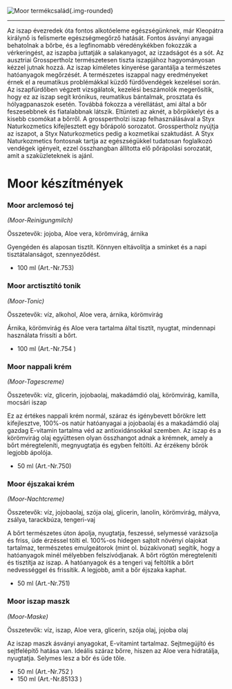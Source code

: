 ![Moor termékcsalád](images/cikkek/moor.jpg){.img-rounded}

* * *

Az iszap évezredek óta fontos alkotóeleme egészségünknek, már Kleopátra királynő is felismerte egészségmegőrző hatását. Fontos ásványi anyagai behatolnak a bőrbe, és a legfinomabb véredénykékben fokozzák a vérkeringést, az iszapba juttatják a salakanyagot, az izzadságot és a sót. Az ausztriai Grosspertholz természetesen tiszta iszapjához hagyományosan kézzel jutnak hozzá. Az iszap kíméletes kinyerése garantálja a természetes hatóanyagok megőrzését. A természetes iszappal nagy eredményeket érnek el a reumatikus problémákkal küzdő fürdővendégek kezelései során. Az iszapfürdőben végzett vizsgálatok, kezelési beszámolók megerősítik, hogy ez az iszap segít krónikus, reumatikus bántalmak, prosztata és hólyagpanaszok esetén. Továbbá fokozza a vérellátást, ami által a bőr feszesebbnek és fiatalabbnak látszik. Eltünteti az aknét, a bőrpikkelyt és a kisebb csomókat a bőrről. A grosspertholzi iszap felhasználásával a Styx Naturkozmetics kifejlesztett egy bőrápoló sorozatot. Grosspertholz nyújtja az iszapot, a Styx Naturkozmetics pedig a kozmetikai szaktudást. A Styx Naturkozmetics fontosnak tartja az egészségükkel tudatosan foglalkozó vendégek igényeit, ezzel összhangban állította elő pőrápolási sorozatát, amit a szaküzleteknek is ajánl.


# Moor készítmények

### Moor arclemosó tej

_(Moor-Reinigungmilch)_

Összetevők: jojoba, Aloe vera, körömvirág, árnika

Gyengéden és alaposan tisztít. Könnyen eltávolítja a sminket és a napi tisztátalanságot, szennyeződést.

*   100 ml (Art.-Nr.753)

### Moor arctisztító tonik

_(Moor-Tonic)_

Összetevők: víz, alkohol, Aloe vera, árnika, körömvirág

Árnika, körömvirág és Aloe vera tartalma által tisztít, nyugtat, mindennapi használata frissíti a bőrt.

*   100 ml (Art.-Nr.754 )


### Moor nappali krém

_(Moor-Tagescreme)_

Összetevők: víz, glicerin, jojobaolaj, makadámdió olaj, körömvirág, kamilla, mocsári iszap

Ez az értékes nappali krém normál, száraz és igénybevett bőrökre lett kifejlesztve, 100%-os natúr hatóanyagai a jojobaolaj és a makadámdió olaj gazdag E-vitamin tartalma véd az antioxidánsokkal szemben. Az iszap és a körömvirág olaj együttesen olyan összhangot adnak a krémnek, amely a bőrt méregteleníti, megnyugtatja és egyben feltölti. Az érzékeny bőrök legjobb ápolója.

*   50 ml (Art.-Nr.750)

### Moor éjszakai krém

_(Moor-Nachtcreme)_

Összetevők: víz, jojobaolaj, szója olaj, glicerin, lanolin, körömvirág, mályva, zsálya, tarackbúza, tengeri-vaj

A bőrt természetes úton ápolja, nyugtatja, feszessé, selymessé varázsolja és friss, üde érzéssel tölti el. 100%-os hidegen sajtolt növényi olajokat tartalmaz, természetes emulgeátorok (mint ol. búzakivonat) segítik, hogy a hatóanyagok minél mélyebben felszívódjanak. A bőrt rögtön méregteleníti és tisztítja az iszap. A hatóanyagok és a tengeri vaj feltöltik a bőrt nedvességgel és frissítik. A legjobb, amit a bőr éjszaka kaphat.

*   50 ml (Art.-Nr.751)


### Moor iszap maszk

_(Moor-Maske)_

Összetevők: víz, iszap, Aloe vera, glicerin, szója olaj, jojoba olaj

Az iszap maszk ásványi anyagokat, E-vitamint tartalmaz. Sejtmegújító és sejtfelépítő hatása van. Ideális száraz bőrre, hiszen az Aloe vera hidratálja, nyugtatja. Selymes lesz a bőr és üde tőle.

*   50 ml (Art.-Nr.752 )
*   150 ml (Art.-Nr.85133 )